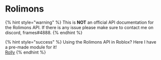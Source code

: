 # Rolimons

{% hint style="warning" %}
This is **NOT** an official API documentation for the Rolimons API. If there is any issue please make sure to contact me on discord, frames#4888.
{% endhint %}

{% hint style="success" %}
Using the Rolimons API in Roblox? Here I have a pre-made module for it!\
[Rolly](https://devforum.roblox.com/t/rolly-light-weight-easy-to-use-module-made-to-interact-with-rolimons/1970994)
{% endhint %}

